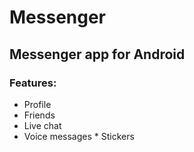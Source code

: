 # Messenger
## Messenger app for Android

### Features:
* Profile
 * Friends
  * Live chat
   * Voice messages
    * Stickers
